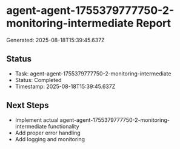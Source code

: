 # agent-agent-1755379777750-2-monitoring-intermediate Report

Generated: 2025-08-18T15:39:45.637Z

## Status
- Task: agent-agent-1755379777750-2-monitoring-intermediate
- Status: Completed
- Timestamp: 2025-08-18T15:39:45.637Z

## Next Steps
- Implement actual agent-agent-1755379777750-2-monitoring-intermediate functionality
- Add proper error handling
- Add logging and monitoring
